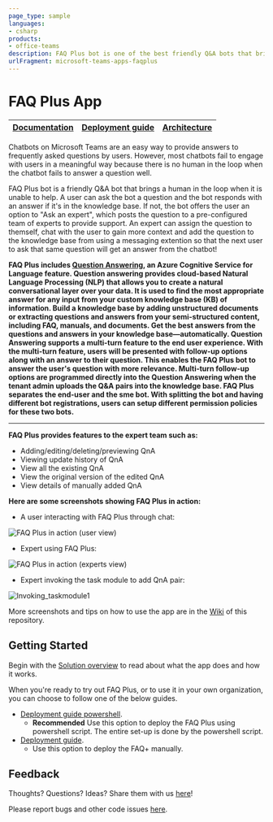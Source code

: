 ```yaml
---
page_type: sample
languages:
- csharp
products:
- office-teams
description: FAQ Plus bot is one of the best friendly Q&A bots that bring a human in the loop when it is unable to help with an answer from the knowledge base.
urlFragment: microsoft-teams-apps-faqplus
---
```



#  FAQ Plus App

| [Documentation](https://github.com/Shrujal-Tailor/FAQ-Plus/wiki/Home) | [Deployment guide](https://github.com/Shrujal-Tailor/FAQ-Plus/wiki/Deployment-Guide) | [Architecture](https://github.com/Shrujal-Tailor/FAQ-Plus/wiki/Solution-Overview) |
| ---- | ---- | ---- |

Chatbots on Microsoft Teams are an easy way to provide answers to frequently asked questions by users. However, most chatbots fail to engage with users in a meaningful way because there is no human in the loop when the chatbot fails to answer a question well. 

FAQ Plus bot is a friendly Q&A bot that brings a human in the loop when it is unable to help. A user can ask the bot a question and the bot responds with an answer if it's in the knowledge base. If not, the bot offers  the user an option to "Ask an expert", which posts the question to a pre-configured team of experts to provide support. An expert can assign the question to themself, chat with the user to gain more context and add the question to the knowledge base from using a messaging extention so that the next user to ask that same question will get an answer from the chatbot!

**FAQ Plus includes [Question Answering](https://learn.microsoft.com/en-us/azure/cognitive-services/language-service/question-answering/overview), an Azure Cognitive Service for Language feature. Question answering provides cloud-based Natural Language Processing (NLP) that allows you to create a natural conversational layer over your data. It is used to find the most appropriate answer for any input from your custom knowledge base (KB) of information. 
Build a knowledge base by adding unstructured documents or extracting questions and answers from your semi-structured content, including FAQ, manuals, and documents. Get the best answers from the questions and answers in your knowledge base—automatically. Question Answering supports a multi-turn feature to the end user experience. With the multi-turn feature, users will be presented with follow-up options along with an answer to their question. This enables the FAQ Plus bot to answer the user's question with more relevance. Multi-turn follow-up options are programmed directly into the Question Answering when the tenant admin uploads the Q&A pairs into the knowledge base.
FAQ Plus separates the end-user and the sme bot. With splitting the bot and having different bot registrations, users can setup different permission policies for these two bots.**

****

**FAQ Plus provides features to the expert team such as:**
* Adding/editing/deleting/previewing QnA
* Viewing update history of QnA
* View all the existing QnA
* View the original version of the edited QnA
* View details of manually added QnA

**Here are some screenshots showing FAQ Plus in action:**

*	A user interacting with FAQ Plus through chat:

![FAQ Plus in action (user view)](https://github.com/Shrujal-Tailor/FAQ-Plus/tree/main/Wiki/FAQPlusEndUser.gif)


*	Expert using FAQ Plus:

![FAQ Plus in action (experts view)](https://github.com/Shrujal-Tailor/FAQ-Plus/tree/main/Wiki/FAQPlusExperts.gif)


*	Expert invoking the task module to add QnA pair:

![Invoking_taskmodule1](https://github.com/Shrujal-Tailor/FAQ-Plus/tree/main/Wiki/Invoking_taskmodule1.png)

More screenshots and tips on how to use the app are in the [Wiki](https://github.com/Shrujal-Tailor/FAQ-Plus/wiki/Home) of this repository.

## Getting Started

Begin with the [Solution overview](https://github.com/Shrujal-Tailor/FAQ-Plus/wiki/Solution-Overview) to read about what the app does and how it works.

When you're ready to try out FAQ Plus, or to use it in your own organization,  you can choose to follow one of the below guides.
* [Deployment guide powershell](https://github.com/Shrujal-Tailor/FAQ-Plus/wiki/Deployment-Guide-manual).
    * **Recommended** Use this option to deploy the FAQ Plus using powershell script. The entire set-up is done by the powershell script.
* [Deployment guide](https://github.com/Shrujal-Tailor/FAQ-Plus/wiki/Deployment-Guide).
    * Use this option to deploy the FAQ+ manually.


## Feedback

Thoughts? Questions? Ideas? Share them with us [here](https://aka.ms/fqbappfeedback)!

Please report bugs and other code issues [here](https://github.com/Shrujal-Tailor/FAQ-Plus/issues/new).
